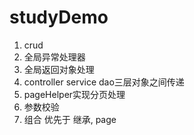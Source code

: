 # studyDemo
1. crud
2. 全局异常处理器
3. 全局返回对象处理
4. controller service dao三层对象之间传递
5. pageHelper实现分页处理
6. 参数校验
7. 组合 优先于 继承, page<T>
